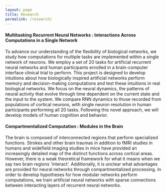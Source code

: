 ```yaml
---
layout: page
title: Research
permalink: /research/
---
```


#### Multitasking Recurrent Neural Networks : Interactions Across Computations in a Single Network

To advance our understanding of the flexibility of biological networks, we study how computations for multiple tasks are implemented within a single network of neurons. We employ a set of 20 tasks for artificial recurrent neural networks and human participants enrolled in a brain-computer interface clinical trial to perform. This project is designed to develop intuitions about how biologically inspired artificial networks perform memory and decision-making computations and test these intuitions in real biological networks. We focus on the neural dynamics, the patterns of neural activity that evolve through time dependent on the current state and the input to the system. We compare RNN dynamics to those recorded from populations of cortical neurons, with single neuron resolution in human participants performing all 20 tasks. Following this novel approach, we will develop models of human cognition and behavior.

#### Compartmentalized Computation : Modules in the Brain

The brain is composed of interconnected regions that perform specialized functions. Strokes and other brain traumas in addition to fMRI studies in humans and widefield imaging studies in mice have provided an increasingly detailed map of the distinct functions across cortical areas. However, there is a weak theoretical framework for what it means when we say two brain regions 'interact'. Additionally, it is unclear what advantages are provided for neural networks through compartmentalized processing. In order to develop hypotheses for how modular networks perform computations, we train artificial neural networks with sparse connections between interacting layers of recurrent neural networks.

